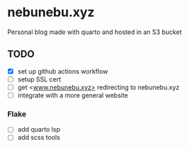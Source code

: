 # nebunebu.xyz

Personal blog made with quarto and hosted in an S3 bucket

## TODO

- [x] set up github actions workflow
- [ ] setup SSL cert
- [ ] get <www.nebunebu.xyz> redirecting to nebunebu.xyz
- [ ] integrate with a more general website

### Flake

- [ ] add quarto lsp
- [ ] add scss tools
